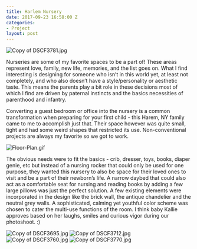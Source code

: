 ```yaml
---
title: Harlem Nursery
date: 2017-09-23 16:58:00 Z
categories:
- Project
layout: post
---
```


![Copy of DSCF3781.jpg](/uploads/Copy%20of%20DSCF3781.jpg)

Nurseries are some of my favorite spaces to be a part of! These areas represent love, family, new life, memories, and the list goes on. What I find interesting is designing for someone who isn’t in this world yet, at least not completely, and who also doesn’t have a style/personality or aesthetic taste. This means the parents play a bit role in these decisions most of which I find are driven by paternal instincts and the basics necessities of parenthood and infantry. 

Converting a guest bedroom or office into the nursery is a common transformation when preparing for your first child - this Harem, NY family came to me to accomplish just that. Their space however was quite small, tight and had some weird shapes that restricted its use. Non-conventional projects are always my favorite so we got to work.  

![Floor-Plan.gif](/uploads/Floor-Plan.gif)

The obvious needs were to fit the basics - crib, dresser, toys, books, diaper genie, etc but instead of a nursing rocker that could only be used for one purpose, they wanted this nursery to also be space for their loved ones to visit and be a part of their newborn’s life. A narrow daybed that could also act as a comfortable seat for nursing and reading books by adding a few large pillows was just the perfect solution. A few existing elements were incorporated in the design like the brick wall, the antique chandelier and the neutral grey walls. A sophisticated, calming yet youthful color scheme was chosen to cater the multi-use functions of the room. I think baby Kallie approves based on her laughs, smiles and curious vigor during our photoshoot. :) 

![Copy of DSCF3695.jpg](/uploads/Copy%20of%20DSCF3695.jpg)
![Copy of DSCF3712.jpg](/uploads/Copy%20of%20DSCF3712.jpg)
![Copy of DSCF3760.jpg](/uploads/Copy%20of%20DSCF3760.jpg)
![Copy of DSCF3770.jpg](/uploads/Copy%20of%20DSCF3770.jpg)

